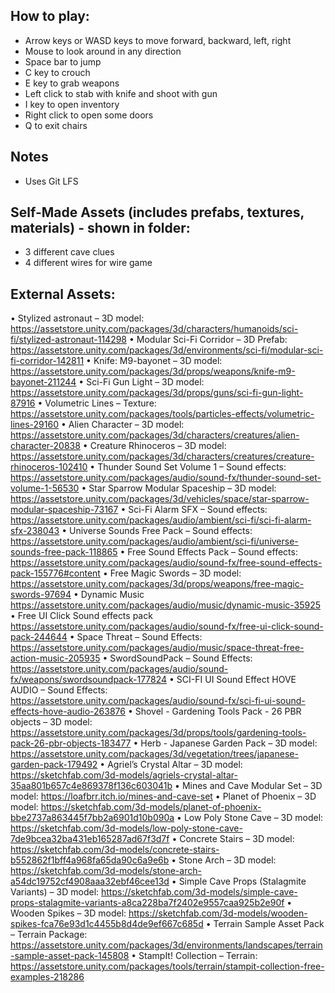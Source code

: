 ## How to play:
- Arrow keys or WASD keys to move forward, backward, left, right
- Mouse to look around in any direction
- Space bar to jump
- C key to crouch
- E key to grab weapons
- Left click to stab with knife and shoot with gun
- I key to open inventory
- Right click to open some doors
- Q to exit chairs

## Notes
- Uses Git LFS

## Self-Made Assets (includes prefabs, textures, materials) - shown in folder:
- 3 different cave clues
-	4 different wires for wire game

## External Assets:
•	Stylized astronaut – 3D model:  https://assetstore.unity.com/packages/3d/characters/humanoids/sci-fi/stylized-astronaut-114298
•	Modular Sci-Fi Corridor – 3D Prefab:
https://assetstore.unity.com/packages/3d/environments/sci-fi/modular-sci-fi-corridor-142811
•	Knife: M9-bayonet – 3D model: https://assetstore.unity.com/packages/3d/props/weapons/knife-m9-bayonet-211244
•	Sci-Fi Gun Light – 3D model: https://assetstore.unity.com/packages/3d/props/guns/sci-fi-gun-light-87916
•	Volumetric Lines – Texture: https://assetstore.unity.com/packages/tools/particles-effects/volumetric-lines-29160 
•	Alien Character – 3D model: https://assetstore.unity.com/packages/3d/characters/creatures/alien-character-20838
•	Creature Rhinoceros – 3D model: https://assetstore.unity.com/packages/3d/characters/creatures/creature-rhinoceros-102410
•	Thunder Sound Set Volume 1 – Sound effects: https://assetstore.unity.com/packages/audio/sound-fx/thunder-sound-set-volume-1-56530
•	Star Sparrow Modular Spaceship – 3D model:  https://assetstore.unity.com/packages/3d/vehicles/space/star-sparrow-modular-spaceship-73167
•	Sci-Fi Alarm SFX – Sound effects: https://assetstore.unity.com/packages/audio/ambient/sci-fi/sci-fi-alarm-sfx-238043
•	Universe Sounds Free Pack – Sound effects: https://assetstore.unity.com/packages/audio/ambient/sci-fi/universe-sounds-free-pack-118865 
•	Free Sound Effects Pack – Sound effects: https://assetstore.unity.com/packages/audio/sound-fx/free-sound-effects-pack-155776#content 
•	Free Magic Swords – 3D model: https://assetstore.unity.com/packages/3d/props/weapons/free-magic-swords-97694
•	Dynamic Music
https://assetstore.unity.com/packages/audio/music/dynamic-music-35925
•	Free UI Click Sound effects pack
https://assetstore.unity.com/packages/audio/sound-fx/free-ui-click-sound-pack-244644
•	Space Threat – Sound Effects:
https://assetstore.unity.com/packages/audio/music/space-threat-free-action-music-205935
•	SwordSoundPack – Sound Effects:
https://assetstore.unity.com/packages/audio/sound-fx/weapons/swordsoundpack-177824
•	SCI-FI UI Sound Effect HOVE AUDIO – Sound Effects:
https://assetstore.unity.com/packages/audio/sound-fx/sci-fi-ui-sound-effects-hove-audio-263876 
•	Shovel - Gardening Tools Pack - 26 PBR objects – 3D model: https://assetstore.unity.com/packages/3d/props/tools/gardening-tools-pack-26-pbr-objects-183477
•	Herb - Japanese Garden Pack – 3D model: https://assetstore.unity.com/packages/3d/vegetation/trees/japanese-garden-pack-179492
•	Agriel’s Crystal Altar – 3D model: https://sketchfab.com/3d-models/agriels-crystal-altar-35aa801b657c4e869378f136c603041b
•	Mines and Cave Modular Set – 3D model: https://loafbrr.itch.io/mines-and-cave-set
•	Planet of Phoenix – 3D model: https://sketchfab.com/3d-models/planet-of-phoenix-bbe2737a863445f7bb2a6901d10b090a
•	Low Poly Stone Cave – 3D model: https://sketchfab.com/3d-models/low-poly-stone-cave-7de9bcea32ba431eb165287ad67f3d7f 
•	Concrete Stairs – 3D model: https://sketchfab.com/3d-models/concrete-stairs-b552862f1bff4a968fa65da90c6a9e6b 
•	Stone Arch – 3D model: https://sketchfab.com/3d-models/stone-arch-a54dc19752cf4908aaa32ebf46cee13d 
•	Simple Cave Props (Stalagmite Variants) – 3D model: https://sketchfab.com/3d-models/simple-cave-props-stalagmite-variants-a8ca228ba7f2402e9557caa925b2e90f 
•	Wooden Spikes – 3D model: https://sketchfab.com/3d-models/wooden-spikes-fca76e93d1c4455b8d4de9ef667c685d 
•	Terrain Sample Asset Pack – Terrain Package: https://assetstore.unity.com/packages/3d/environments/landscapes/terrain-sample-asset-pack-145808 
•	StampIt! Collection – Terrain: https://assetstore.unity.com/packages/tools/terrain/stampit-collection-free-examples-218286
